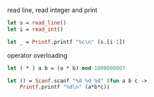 read line, read integer and print
```ocaml
let s = read_line()
let i = read_int()

let _ = Printf.printf "%c\n" (s.[i-1])
```

operator overloading
```ocaml
let ( * ) a b = (a * b) mod 1000000007

let () = Scanf.scanf "%d %d %d" (fun a b c ->
    Printf.printf "%d\n" (a*b*c))
```

